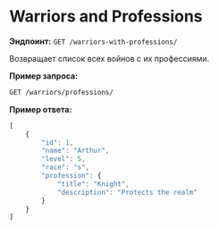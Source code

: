 # Warriors and Professions

**Эндпоинт:** `GET /warriors-with-professions/`

Возвращает список всех войнов с их профессиями.

**Пример запроса:**
```bash
GET /warriors/professions/
```

**Пример ответа:**
```js
[
    {
        "id": 1,
        "name": "Arthur",
        "level": 5,
        "race": "s",
        "profession": {
            "title": "Knight",
            "description": "Protects the realm"
        }
    }
]

```
